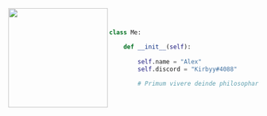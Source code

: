 <img align="left" src="https://media.tenor.com/IaHWusTft-sAAAAC/hasbulla.gif" width="200" /> 

```python


class Me:

    def __init__(self):
    
        self.name = "Alex"
        self.discord = "Kirbyy#4088"
        
        # Primum vivere deinde philosophari.

```
